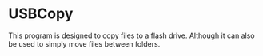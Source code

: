 # USBCopy

 This program is designed to copy files to a flash drive. Although it can also be used to simply move files between folders.